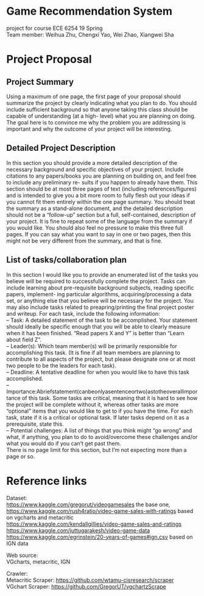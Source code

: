 # Game Recommendation System
project for course ECE 6254 19 Spring  
Team member: Weihua Zhu, Chengxi Yao, Wei Zhao, Xiangwei Sha

# Project Proposal
## Project Summary
Using a maximum of one page, the first page of your proposal should summarize the project by clearly indicating what you plan to do. You should include sufficient background so that anyone taking this class should be capable of understanding (at a high- level) what you are planning on doing. The goal here is to convince me why the problem you are addressing is important and why the outcome of your project will be interesting.  



## Detailed Project Description
In this section you should provide a more detailed description of the necessary background and specific objectives of your project. Include citations to any papers/books you are planning on building on, and feel free to include any preliminary re- sults if you happen to already have them. This section should be at most three pages of text (including references/figures) and is intended to give you a bit more room to fully flesh out your ideas if you cannot fit them entirely within the one page summary. You should treat the summary as a stand-alone document, and the detailed description should not be a “follow-up” section but a full, self-contained, description of your project. It is fine to repeat some of the language from the summary if you would like. You should also feel no pressure to make this three full pages. If you can say what you want to say in one or two pages, then this might not be very different from the summary, and that is fine.  


## List of tasks/collaboration plan
In this section I would like you to provide an enumerated list of the tasks you believe will be required to successfully complete the project. Tasks can include learning about pre-requisite background subjects, reading specific papers, implement- ing particular algorithms, acquiring/processing a data set, or anything else that you believe will be necessary for the project. You may also include tasks related to preapring/printing the final project poster and writeup. For each task, include the following information:  
– Task: A detailed statement of the task to be accomplished. Your statement should ideally be specific enough that you will be able to clearly measure when it has been finished. “Read papers X and Y” is better than “Learn about field Z”.  
– Leader(s): Which team member(s) will be primarily responsible for accomplishing this task. (It is fine if all team members are planning to contribute to all aspects of the project, but please designate one or at most two people to be the leaders for each task).  
– Deadline: A tentative deadline for when you would like to have this task accomplished.    
– Importance:Abriefstatement(canbeonlyasentenceortwo)astotheoverallimportance of this task. Some tasks are critical, meaning that it is hard to see how the project will be complete without it, whereas other tasks are more “optional” items that you would like to get to if you have the time. For each task, state if it is a critical or optional task. If later tasks depend on it as a prerequisite, state this.  
– Potential challenges: A list of things that you think might “go wrong” and what, if anything, you plan to do to avoid/overcome these challenges and/or what you would do if you can’t get past them.  
There is no page limit for this section, but I’m not expecting more than a page or so.  

# Reference links
Dataset:  
https://www.kaggle.com/gregorut/videogamesales the base one,  
https://www.kaggle.com/rush4ratio/video-game-sales-with-ratings   based on vgcharts and metacritic  
https://www.kaggle.com/kendallgillies/video-game-sales-and-ratings  
https://www.kaggle.com/juttugarakesh/video-game-data  
https://www.kaggle.com/egrinstein/20-years-of-games#ign.csv based on IGN data  

Web source:  
VGcharts, metacritic, IGN  

Crawler:  
Metacritic Scraper: https://github.com/wtamu-cisresearch/scraper  
VGchart Scraper: https://github.com/GregorUT/vgchartzScrape  
